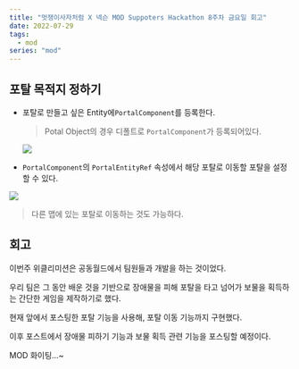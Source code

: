 ```yaml
---
title: "멋쟁이사자처럼 X 넥슨 MOD Suppoters Hackathon 8주차 금요일 회고"
date: 2022-07-29
tags:
  - mod
series: "mod"
---
```


## 포탈 목적지 정하기

* 포탈로 만들고 싶은 Entity에`PortalComponent`를 등록한다.

  > Potal Object의 경우 디폴트로 `PortalComponent`가 등록되어있다.

  ![](model_list.png)

* `PortalComponent`의 `PortalEntityRef` 속성에서 해당 포탈로 이동할 포탈을 설정할 수 있다.

![](potal-dest.png)

> 다른 맵에 있는 포탈로 이동하는 것도 가능하다.



## 회고

이번주 위클리미션은 공동월드에서 팀원들과 개발을 하는 것이었다.<br/>

우리 팀은 그 동안 배운 것을 기반으로 장애물을 피해 포탈을 타고 넘어가 보물을 획득하는 간단한 게임을 제작하기로 했다.<br/>

현재 앞에서 포스팅한 포탈 기능을 사용해, 포탈 이동 기능까지 구현했다.<br/>

이후 포스트에서 장애물 피하기 기능과 보물 획득 관련 기능을 포스팅할 예정이다.<br/>

MOD 화이팅...~ 
